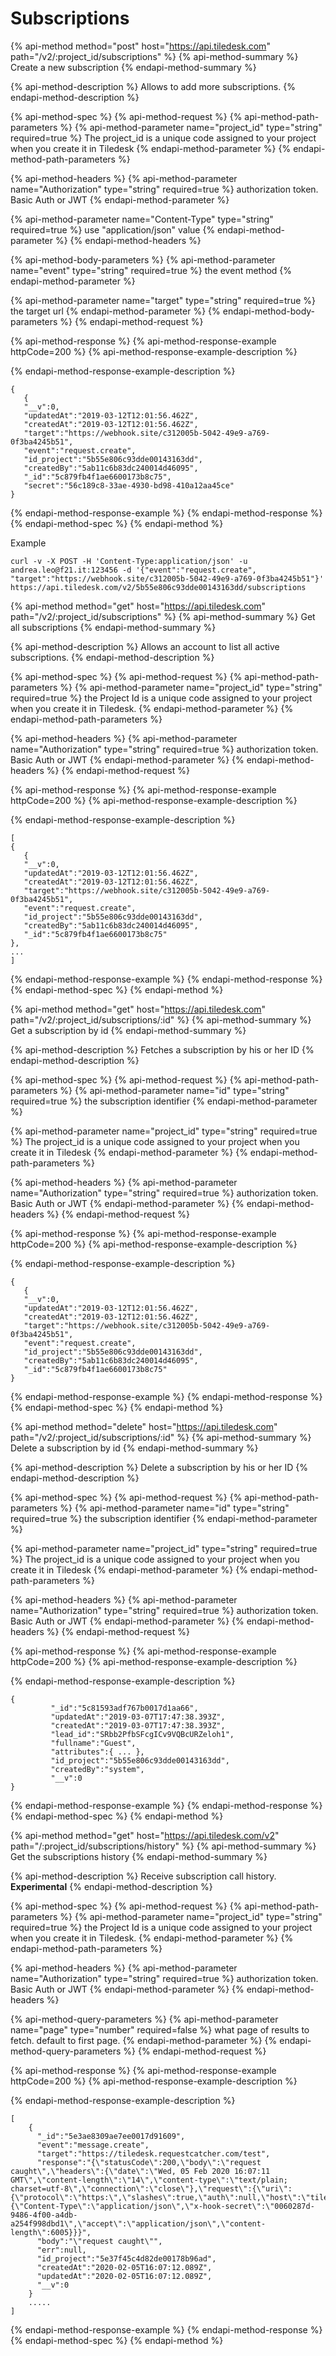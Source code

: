 # Subscriptions

{% api-method method="post" host="https://api.tiledesk.com" path="/v2/:project\_id/subscriptions" %}
{% api-method-summary %}
Create a new subscription
{% endapi-method-summary %}

{% api-method-description %}
Allows to add more subscriptions.
{% endapi-method-description %}

{% api-method-spec %}
{% api-method-request %}
{% api-method-path-parameters %}
{% api-method-parameter name="project\_id" type="string" required=true %}
The project\_id is a unique code assigned to your project when you create it in Tiledesk
{% endapi-method-parameter %}
{% endapi-method-path-parameters %}

{% api-method-headers %}
{% api-method-parameter name="Authorization" type="string" required=true %}
authorization token. Basic Auth or JWT
{% endapi-method-parameter %}

{% api-method-parameter name="Content-Type" type="string" required=true %}
use "application/json" value
{% endapi-method-parameter %}
{% endapi-method-headers %}

{% api-method-body-parameters %}
{% api-method-parameter name="event" type="string" required=true %}
the event method
{% endapi-method-parameter %}

{% api-method-parameter name="target" type="string" required=true %}
the target url
{% endapi-method-parameter %}
{% endapi-method-body-parameters %}
{% endapi-method-request %}

{% api-method-response %}
{% api-method-response-example httpCode=200 %}
{% api-method-response-example-description %}

{% endapi-method-response-example-description %}

```text
{
   {
   "__v":0,
   "updatedAt":"2019-03-12T12:01:56.462Z",
   "createdAt":"2019-03-12T12:01:56.462Z",
   "target":"https://webhook.site/c312005b-5042-49e9-a769-0f3ba4245b51",
   "event":"request.create",
   "id_project":"5b55e806c93dde00143163dd",
   "createdBy":"5ab11c6b83dc240014d46095",
   "_id":"5c879fb4f1ae6600173b8c75",
   "secret":"56c189c8-33ae-4930-bd98-410a12aa45ce"
}
```
{% endapi-method-response-example %}
{% endapi-method-response %}
{% endapi-method-spec %}
{% endapi-method %}

Example

```text
curl -v -X POST -H 'Content-Type:application/json' -u andrea.leo@f21.it:123456 -d '{"event":"request.create", "target":"https://webhook.site/c312005b-5042-49e9-a769-0f3ba4245b51"}' https://api.tiledesk.com/v2/5b55e806c93dde00143163dd/subscriptions
```

{% api-method method="get" host="https://api.tiledesk.com" path="/v2/:project\_id/subscriptions" %}
{% api-method-summary %}
Get all subscriptions
{% endapi-method-summary %}

{% api-method-description %}
Allows an account to list all active subscriptions.
{% endapi-method-description %}

{% api-method-spec %}
{% api-method-request %}
{% api-method-path-parameters %}
{% api-method-parameter name="project\_id" type="string" required=true %}
the Project Id is a unique code assigned to your project when you create it in Tiledesk.
{% endapi-method-parameter %}
{% endapi-method-path-parameters %}

{% api-method-headers %}
{% api-method-parameter name="Authorization" type="string" required=true %}
authorization token. Basic Auth or JWT
{% endapi-method-parameter %}
{% endapi-method-headers %}
{% endapi-method-request %}

{% api-method-response %}
{% api-method-response-example httpCode=200 %}
{% api-method-response-example-description %}

{% endapi-method-response-example-description %}

```text
[
{
   {
   "__v":0,
   "updatedAt":"2019-03-12T12:01:56.462Z",
   "createdAt":"2019-03-12T12:01:56.462Z",
   "target":"https://webhook.site/c312005b-5042-49e9-a769-0f3ba4245b51",
   "event":"request.create",
   "id_project":"5b55e806c93dde00143163dd",
   "createdBy":"5ab11c6b83dc240014d46095",
   "_id":"5c879fb4f1ae6600173b8c75"
},
...
]
```
{% endapi-method-response-example %}
{% endapi-method-response %}
{% endapi-method-spec %}
{% endapi-method %}

{% api-method method="get" host="https://api.tiledesk.com" path="/v2/:project\_id/subscriptions/:id" %}
{% api-method-summary %}
Get a subscription by id
{% endapi-method-summary %}

{% api-method-description %}
Fetches a subscription by his or her ID
{% endapi-method-description %}

{% api-method-spec %}
{% api-method-request %}
{% api-method-path-parameters %}
{% api-method-parameter name="id" type="string" required=true %}
the subscription identifier
{% endapi-method-parameter %}

{% api-method-parameter name="project\_id" type="string" required=true %}
The project\_id is a unique code assigned to your project when you create it in Tiledesk
{% endapi-method-parameter %}
{% endapi-method-path-parameters %}

{% api-method-headers %}
{% api-method-parameter name="Authorization" type="string" required=true %}
authorization token. Basic Auth or JWT
{% endapi-method-parameter %}
{% endapi-method-headers %}
{% endapi-method-request %}

{% api-method-response %}
{% api-method-response-example httpCode=200 %}
{% api-method-response-example-description %}

{% endapi-method-response-example-description %}

```text
{
   {
   "__v":0,
   "updatedAt":"2019-03-12T12:01:56.462Z",
   "createdAt":"2019-03-12T12:01:56.462Z",
   "target":"https://webhook.site/c312005b-5042-49e9-a769-0f3ba4245b51",
   "event":"request.create",
   "id_project":"5b55e806c93dde00143163dd",
   "createdBy":"5ab11c6b83dc240014d46095",
   "_id":"5c879fb4f1ae6600173b8c75"
}
```
{% endapi-method-response-example %}
{% endapi-method-response %}
{% endapi-method-spec %}
{% endapi-method %}

{% api-method method="delete" host="https://api.tiledesk.com" path="/v2/:project\_id/subscriptions/:id" %}
{% api-method-summary %}
Delete a subscription by id
{% endapi-method-summary %}

{% api-method-description %}
Delete a subscription by his or her ID
{% endapi-method-description %}

{% api-method-spec %}
{% api-method-request %}
{% api-method-path-parameters %}
{% api-method-parameter name="id" type="string" required=true %}
the subscription identifier
{% endapi-method-parameter %}

{% api-method-parameter name="project\_id" type="string" required=true %}
The project\_id is a unique code assigned to your project when you create it in Tiledesk
{% endapi-method-parameter %}
{% endapi-method-path-parameters %}

{% api-method-headers %}
{% api-method-parameter name="Authorization" type="string" required=true %}
authorization token. Basic Auth or JWT
{% endapi-method-parameter %}
{% endapi-method-headers %}
{% endapi-method-request %}

{% api-method-response %}
{% api-method-response-example httpCode=200 %}
{% api-method-response-example-description %}

{% endapi-method-response-example-description %}

```text
{  
         "_id":"5c81593adf767b0017d1aa66",
         "updatedAt":"2019-03-07T17:47:38.393Z",
         "createdAt":"2019-03-07T17:47:38.393Z",
         "lead_id":"SRbb2PfbSFcgICv9VQBcURZeloh1",
         "fullname":"Guest",
         "attributes":{ ... },
         "id_project":"5b55e806c93dde00143163dd",
         "createdBy":"system",
         "__v":0
}
```
{% endapi-method-response-example %}
{% endapi-method-response %}
{% endapi-method-spec %}
{% endapi-method %}

{% api-method method="get" host="https://api.tiledesk.com/v2" path="/:project\_id/subscriptions/history" %}
{% api-method-summary %}
Get the subscriptions history
{% endapi-method-summary %}

{% api-method-description %}
Receive subscription call history.  
**Experimental**
{% endapi-method-description %}

{% api-method-spec %}
{% api-method-request %}
{% api-method-path-parameters %}
{% api-method-parameter name="project\_id" type="string" required=true %}
the Project Id is a unique code assigned to your project when you create it in Tiledesk.
{% endapi-method-parameter %}
{% endapi-method-path-parameters %}

{% api-method-headers %}
{% api-method-parameter name="Authorization" type="string" required=true %}
authorization token. Basic Auth or JWT
{% endapi-method-parameter %}
{% endapi-method-headers %}

{% api-method-query-parameters %}
{% api-method-parameter name="page" type="number" required=false %}
what page of results to fetch. default to first page.
{% endapi-method-parameter %}
{% endapi-method-query-parameters %}
{% endapi-method-request %}

{% api-method-response %}
{% api-method-response-example httpCode=200 %}
{% api-method-response-example-description %}

{% endapi-method-response-example-description %}

```text
[
    { 
      "_id":"5e3ae8309ae7ee0017d91609",
      "event":"message.create",
      "target":"https://tiledesk.requestcatcher.com/test",
      "response":"{\"statusCode\":200,\"body\":\"request caught\",\"headers\":{\"date\":\"Wed, 05 Feb 2020 16:07:11 GMT\",\"content-length\":\"14\",\"content-type\":\"text/plain; charset=utf-8\",\"connection\":\"close\"},\"request\":{\"uri\":{\"protocol\":\"https:\",\"slashes\":true,\"auth\":null,\"host\":\"tiledesk.requestcatcher.com\",\"port\":443,\"hostname\":\"tiledesk.requestcatcher.com\",\"hash\":null,\"search\":null,\"query\":null,\"pathname\":\"/test\",\"path\":\"/test\",\"href\":\"https://tiledesk.requestcatcher.com/test\"},\"method\":\"POST\",\"headers\":{\"Content-Type\":\"application/json\",\"x-hook-secret\":\"0060287d-9486-4f00-a4db-a254f998dbd1\",\"accept\":\"application/json\",\"content-length\":6005}}}",
      "body":"\"request caught\"",
      "err":null,
      "id_project":"5e37f45c4d82de00178b96ad",
      "createdAt":"2020-02-05T16:07:12.089Z",
      "updatedAt":"2020-02-05T16:07:12.089Z",
      "__v":0
    }
    .....
]
```
{% endapi-method-response-example %}
{% endapi-method-response %}
{% endapi-method-spec %}
{% endapi-method %}

